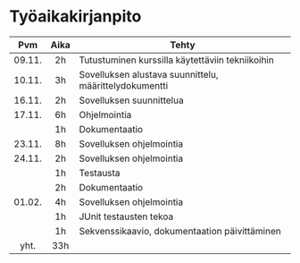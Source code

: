 # Työaikakirjanpito

| Pvm  | Aika | Tehty |
|:----:|:----:|-------|
|09.11.|2h|Tutustuminen kurssilla käytettäviin tekniikoihin|
|10.11.|3h|Sovelluksen alustava suunnittelu, määrittelydokumentti
|16.11.|2h|Sovelluksen suunnittelua
|17.11.|6h|Ohjelmointia
||1h|Dokumentaatio
|23.11.|8h|Sovelluksen ohjelmointia
|24.11.|2h|Sovelluksen ohjelmointia
||1h|Testausta
||2h|Dokumentaatio
|01.02.|4h|Sovelluksen ohjelmointia
||1h|JUnit testausten tekoa
||1h|Sekvenssikaavio, dokumentaation päivittäminen
|yht.|33h|
